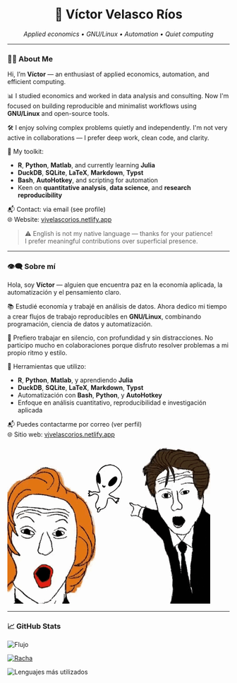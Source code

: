 <!-- ### Hello, I am Víctor

- I studied economics and I like computers, animals and tranquility.
- I am currently migrating to the wonderful world of GNU/LInux and working on some public projects which I hope will be useful to someone.
- I do not usually collaborate because I like to work at my own pace, however, you are free to contact me with any questions, clarifications or proposals through the indicated email.
- In economics I really like applied economics and computers, I am specialized in data analysis using tools such as R, Python, Matlab and Julia (in development). I also really like data science, however, so far, I have no formal education in this field beyond common courses and algorithms.
- I really like automation and visualizations, you can find out more about this on my website: [https://vjvelascorios.netlify.app/](https://vjvelascorios.netlify.app/)
- As I mentioned before, you can contact me via email 📫.
- Btw, sorry for the mistakes in english is not my mother tongue and to be honest until now I never really study the language as should be, so, be patient, please, I promise to improve. :)

Next, the less cringy paraphrase that chatgpt did xd:

- I've delved into the world of economics while nurturing interests in computers, animals, and a peaceful existence.
- Currently, I'm venturing into the realm of GNU/Linux and working on public projects that I hope will benefit others.
- I typically work at my own pace, but feel free to reach out via email for questions, clarifications, or proposals.
- My passion lies in applied economics and data analysis, using tools like R, Python, Matlab, and (in development) Julia. While I have a strong interest in data science, my formal education in this field is limited to common courses and algorithms.
- Automation and data visualization are my forte. You can learn more on my website: https://vjvelascorios.netlify.app/
- As mentioned earlier, don't hesitate to contact me via email.

![Random photo here](figures/exfails.gif)





<!-- 🇲🇽 Español más abajo -->

<h1 align="center">🧠 Víctor Velasco Ríos</h1>
<p align="center">
  <em>Applied economics • GNU/Linux • Automation • Quiet computing</em>
</p>

---

### 👨‍💻 About Me

Hi, I’m **Víctor** — an enthusiast of applied economics, automation, and efficient computing.

📊 I studied economics and worked in data analysis and consulting. Now I'm focused on building reproducible and minimalist workflows using **GNU/Linux** and open-source tools.

🛠️ I enjoy solving complex problems quietly and independently. I'm not very active in collaborations — I prefer deep work, clean code, and clarity.

🔧 My toolkit:
- **R**, **Python**, **Matlab**, and currently learning **Julia**
- **DuckDB**, **SQLite**, **LaTeX**, **Markdown**, **Typst**
- **Bash**, **AutoHotkey**, and scripting for automation
- Keen on **quantitative analysis**, **data science**, and **research reproducibility**

📬 Contact: via email (see profile)  
🌐 Website: [vjvelascorios.netlify.app](https://vjvelascorios.netlify.app)

> ⚠️ English is not my native language — thanks for your patience!  
> I prefer meaningful contributions over superficial presence.


---

### 👁️‍🗨️ Sobre mí

Hola, soy **Víctor** — alguien que encuentra paz en la economía aplicada, la automatización y el pensamiento claro.

📚 Estudié economía y trabajé en análisis de datos. Ahora dedico mi tiempo a crear flujos de trabajo reproducibles en **GNU/Linux**, combinando programación, ciencia de datos y automatización.

🚀 Prefiero trabajar en silencio, con profundidad y sin distracciones. No participo mucho en colaboraciones porque disfruto resolver problemas a mi propio ritmo y estilo.

🧰 Herramientas que utilizo:
- **R**, **Python**, **Matlab**, y aprendiendo **Julia**
- **DuckDB**, **SQLite**, **LaTeX**, **Markdown**, **Typst**
- Automatización con **Bash**, **Python**, y **AutoHotkey**
- Enfoque en análisis cuantitativo, reproducibilidad e investigación aplicada

📬 Puedes contactarme por correo (ver perfil)  
🌐 Sitio web: [vjvelascorios.netlify.app](https://vjvelascorios.netlify.app)

![Random photo here](figures/exfails.gif)

---

### 📈 GitHub Stats


![Flujo](https://github-profile-summary-cards.vercel.app/api/cards/profile-details?username=vjvelascorios)

[![Racha](https://streak-stats.demolab.com?user=vjvelascorios&hide_border=true&border_radius=4&date_format=M%20j%5B%2C%20Y%5D)](https://git.io/streak-stats)

![Lenguajes más utilizados](https://github-readme-stats.vercel.app/api/top-langs/?username=vjvelascorios&theme=nord&hide_border=true&theme=react&layout=donut-vertical&hide=HTML) 
